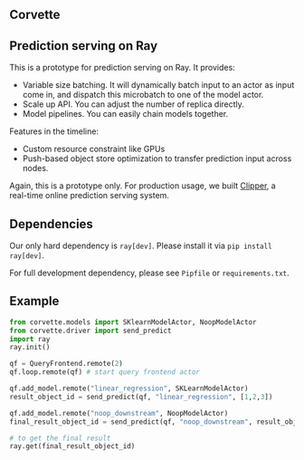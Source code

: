 Corvette
-------

## Prediction serving on Ray

This is a prototype for prediction serving on Ray. It provides:
- Variable size batching. It will dynamically batch input to an actor as input come in, and dispatch this microbatch to one of the model actor.
- Scale up API. You can adjust the number of replica directly. 
- Model pipelines. You can easily chain models together.

Features in the timeline:
- Custom resource constraint like GPUs
- Push-based object store optimization to transfer prediction input across nodes.

Again, this is a prototype only. For production usage, we built [Clipper](http://clipper.ai), a real-time online prediction serving system. 

## Dependencies
Our only hard dependency is `ray[dev]`. Please install it via `pip install ray[dev]`.

For full development dependency, please see `Pipfile` or `requirements.txt`.

## Example
```python
from corvette.models import SKlearnModelActor, NoopModelActor
from corvette.driver import send_predict
import ray
ray.init()

qf = QueryFrontend.remote(2)
qf.loop.remote(qf) # start query frontend actor

qf.add_model.remote("linear_regression", SKLearnModelActor)
result_object_id = send_predict(qf, "linear_regression", [1,2,3])

qf.add_model.remote("noop_downstream", NoopModelActor)
final_result_object_id = send_predict(qf, "noop_downstream", result_object_id)

# to get the final result
ray.get(final_result_object_id)
```
